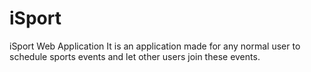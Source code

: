 # iSport
iSport Web Application
It is an application made for any normal user to schedule sports events and let other users join these events.
